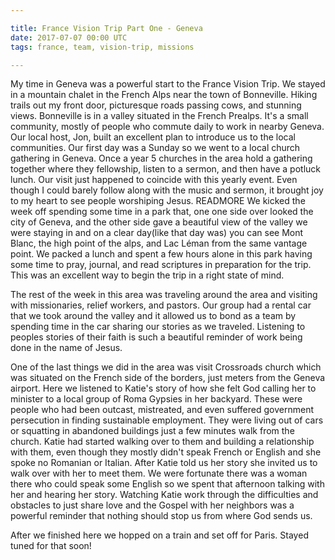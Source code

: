 ```yaml
---

title: France Vision Trip Part One - Geneva
date: 2017-07-07 00:00 UTC
tags: france, team, vision-trip, missions

---
```

My time in Geneva was a powerful start to the France Vision Trip. We stayed in a mountain chalet in the French Alps near the town of Bonneville. Hiking trails out my front door, picturesque roads passing cows, and stunning views. Bonneville is in a valley situated in the French Prealps. It's a small community, mostly of people who commute daily to work in nearby Geneva. Our local host, Jon, built an excellent plan to introduce us to the local communities. Our first day was a Sunday so we went to a local church gathering in Geneva. Once a year 5 churches in the area hold a gathering together where they fellowship, listen to a sermon, and then have a potluck lunch. Our visit just happened to coincide with this yearly event.  Even though I could barely follow along with the music and sermon, it brought joy to my heart to see people worshiping Jesus.
READMORE
We kicked the week off spending some time in a park that, one one side over looked the city of Geneva, and the other side gave a beautiful view of the valley we were staying in and on a clear day(like that day was) you can see Mont Blanc, the high point of the alps, and  Lac Léman from the same vantage point. We packed a lunch and spent a few hours alone in this park having some time to pray, journal, and read scriptures in preparation for the trip. This was an excellent way to begin the trip in a right state of mind.

The rest of the week in this area was traveling around the area and visiting with missionaries, relief workers, and pastors. Our group had a rental car that we took around the valley and it allowed us to bond as a team by spending time in the car sharing our stories as we traveled. Listening to peoples stories of their faith is such a beautiful reminder of work being done in the name of Jesus.

One of the last things we did in the area was visit Crossroads church which was situated on the French side of the borders, just meters from the Geneva airport. Here we listened to Katie's story of how she felt God calling her to minister to a local group of Roma Gypsies in her backyard. These were people who had been outcast, mistreated, and even suffered government persecution in finding sustainable employment. They were living out of cars or squatting in abandoned buildings just a few minutes walk from the church. Katie had started walking over to them and building a relationship with them, even though they mostly didn't speak French or English and she spoke no Romanian or Italian. After Katie told us her story she invited us to walk over with her to meet them. We were fortunate there was a woman there who could speak some English so we spent that afternoon talking with her and hearing her story. Watching Katie work through the difficulties and obstacles to just share love and the Gospel with her neighbors was a powerful reminder that nothing should stop us from where God sends us.


After we finished here we hopped on a train and set off for Paris. Stayed tuned for that soon!
